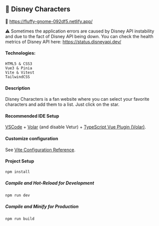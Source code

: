 ## 📁 Disney Characters

🔗 https://fluffy-gnome-092df5.netlify.app/

⚠️ Sometimes the application errors are caused by Disney API instability and due to the fact of Disney API being down. You can check the health metrics of Disney API here: https://status.disneyapi.dev/

#### Technologies:
```
HTML5 & CSS3
Vue3 & Pinia
Vite & Vitest
TailwindCSS
```

#### Description
Disney Characters is a fan website where you can select your favorite characters and add them to a list. Just click on the star.

#### Recommended IDE Setup

[VSCode](https://code.visualstudio.com/) + [Volar](https://marketplace.visualstudio.com/items?itemName=Vue.volar) (and disable Vetur) + [TypeScript Vue Plugin (Volar)](https://marketplace.visualstudio.com/items?itemName=Vue.vscode-typescript-vue-plugin).

#### Customize configuration

See [Vite Configuration Reference](https://vitejs.dev/config/).

#### Project Setup

```sh
npm install
```

##### Compile and Hot-Reload for Development

```sh
npm run dev
```

##### Compile and Minify for Production

```sh
npm run build
```
